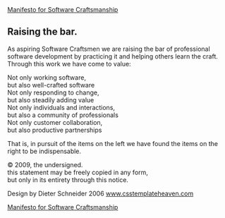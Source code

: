 <title>Manifesto for Software Craftsmanship</title>
<link href="css/manifesto.softwarecraftsmanship.org/screen.css" media="screen" rel="stylesheet" type="text/css">

<div id="container">
      <div class="content_top-image" id="content_top">
      <a class="heading_title title-image" href="#/en">
        <span class="invisible_headings">Manifesto for Software Craftsmanship</span>
      </a>
      <h2>Raising the bar.</h2>
    </div>
      <div id="content" style="display: block;">
        <div id="sign" style="display: none;">
      <form id="signature-form">
        <table class="form_fields">
          <tbody><tr>
            <td class="errors" colspan="2" id="signature-form-errors"></td>
          </tr>
          <tr>
            <td>
              Name:
            </td>
            <td align="right">
              <div class="input_container input-image">
                <input class="large_round" id="signatory_name" name="signatory[name]" size="30" type="text">
              </div>
            </td>
          </tr>
          <tr>
            <td>
              Email:
            </td>
            <td align="right">
              <div class="input_container input-image">
                <input class="large_round" id="signatory_email" name="signatory[email]" size="30" type="text">
              </div>
            </td>
          </tr>
          <tr>
            <td>
              Location:
            </td>
            <td align="right">
              <div class="input_container input-image">
                <input class="large_round" id="signatory_location" name="signatory[location]" size="30" type="text">
              </div>
            </td>
          </tr>
          <tr>
            <td></td>
            <td align="right" class="button-cell">
              <a class="button" id="sign-button">
                Sign
              </a>
            </td>
          </tr>
        </tbody></table>
      </form>
    </div>
        <div id="reading" style="display: none;">
       <h1 class="further_reading_header">Background materials</h1>  <ul class="further_reading">   <li><a href="http://www.amazon.com/Software-Craftsmanship-Imperative-Pete-McBreen/dp/0201733862" target="_blank">McBreen's Software Craftsmanship</a></li>  <li><a href="http://www.amazon.com/Pragmatic-Programmer-Journeyman-Master/dp/020161622X/" target="_blank">The Pragmatic Programmer</a></li>  <li><a href="http://www.amazon.com/Craftsman-Prof-Richard-Sennett/dp/0300151195/" target="_blank">The Craftsman by Richard Sennett</a></li>  <li><a href="http://www.amazon.com/Apprenticeship-Patterns-Guidance-Aspiring-Craftsman/dp/0596518382/" target="_blank">Apprenticeship Patterns</a></li>  <li><a href="http://apprenticeship-patterns.labs.oreilly.com/" target="_blank">Apprenticeship Patterns (Online)</a></li>  <li><a href="http://www.amazon.com/Mastery-Keys-Success-Long-Term-Fulfillment/dp/0452267560" target="_blank">Mastery by George Leonard</a></li>  <li><a href="http://projects.ict.usc.edu/itw/gel/EricssonDeliberatePracticePR93.pdf" target="_blank">The Role of Deliberate Practice in the Acquisition of Expert Performance by K. Anders Ericsson et al</a></li>  <li><a href="http://www.amazon.com/Self-theories-Motivation-Personality-Development-Psychology/dp/1841690244/" target="_blank">Self-theories:Their role in Motivation, Personality, and Development by Carol S. Dweck</a></li>  <li><a href="http://www.amazon.com/Better-Surgeons-Performance-Atul-Gawande/dp/0312427654/" target="_blank">Better:A Surgeon's Notes on Performance by Atul Gawande</a></li>  <li><a href="http://www.jerwood-no.org.uk/pdf/Dunning%20Kruger.pdf" target="_blank">Unskilled and Unaware of it:how difficulties in recognizing one's own incompetence lead to inflated self-assessments by Justin Kruger and David Dunning</a></li>  <li><a href="http://en.wikipedia.org/wiki/Dunning%E2%80%93Kruger_effect" target="_blank">The Dunning-Kruger effect</a></li>  <li><a href="http://www.talyarkoni.org/blog/2010/07/07/what-the-dunning-kruger-effect-is-and-isnt/" target="_blank">What the Dunning-Kruger effect is and isn't</a></li>  <li><a href="http://www.amazon.com/Creative-Habit-Learn-Use-Life/dp/0743235274/" target="_blank">The Creative Habit by Twyla Tharp</a></li>  <li><a href="http://en.wikipedia.org/wiki/Software_craftsmanship" target="_blank">The Wikipedia page on Software Craftsmanship</a></li>  <li><a href="http://en.wikipedia.org/wiki/Craft" target="_blank">Wikipedia on Craft</a></li>   </ul>  <h1 class="further_reading_header">Food for thought</h1>  <ul class="further_reading">   <li><a href="http://blog.oshineye.com/2011/01/software-craftsmanship-more-than-just.html" target="_blank">Software Craftsmanship:More than just a manifesto</a></li>  <li><a href="http://ravimohan.blogspot.com/2005/09/nostalgia-for-guilds-and-other.html" target="_blank">A Nostalgia for Guilds And Other Dangerous Ideas</a></li>  <li><a href="http://www.davethehat.com/dh/blog/2009/05/25/software-craftsmanship-can-we-just-get-over-it/" target="_blank">Software Craftsmanship - can we just get over it?</a></li>  <li><a href="http://jd-syntropy.blogspot.com/2009/01/am-i-master.html" target="_blank">Am I a Master?</a></li>  <li><a href="http://jd-syntropy.blogspot.com/2008/12/is-craftsmanship-all-about-code.html" target="_blank">Is Craftsmanship All About Code?</a></li>  <li><a href="http://blog.objectmentor.com/articles/2009/11/21/whats-all-this-nonsense-about-katas" target="_blank">What's all this nonsense about Katas?</a></li>  <li><a href="http://www.codinghorror.com/blog/2008/06/the-ultimate-code-kata.html" target="_blank">The Ultimate Code Kata</a></li>  <li><a href="http://apprenticeship-patterns.labs.oreilly.com/ch01.html#I_sect11_d1e584" target="_blank">What Is Software Craftsmanship?</a></li>  <li><a href="http://redsquirrel.com/cgi-bin/dave/2007/08/22#a.call.for.apprenticeship" target="_blank">A Call for Apprenticeship</a></li>  <li><a href="http://www.walrusmagazine.com/articles/2010.04-theatre-the-puppet-master-and-the-apprentice/2/" target="_blank">The Puppet Master and the Apprentice</a></li>  <li><a href="http://danweinreb.org/blog/be-a-mentor" target="_blank">Be a Mentor </a></li>  <li><a href="http://norvig.com/21-days.html" target="_blank">Teach Yourself Programming in Ten Years</a></li>  <li><a href="http://pragprog.com/titles/ahptl/pragmatic-thinking-and-learning" target="_blank">Pragmatic thinking and learning</a></li>   </ul>  <h1 class="further_reading_header">Kata and exercises</h1>  <ul class="further_reading">   <li><a href="http://katas.softwarecraftsmanship.org/" target="_blank">Katas</a></li>  <li><a href="http://codekata.pragprog.com/" target="_blank">Dave Thomas's Katas'</a></li>  <li><a href="https://github.com/paulwpagel/codekata" target="_blank">The Code Kata Project</a></li>   </ul>  <h1 class="further_reading_header">Conferences and community</h1>  <ul class="further_reading">   <li><a href="http://scna.softwarecraftsmanship.org/" target="_blank">SCNA</a></li>  <li><a href="http://parlezuml.com/softwarecraftsmanship/" target="_blank">SNUK</a></li>  <li><a href="http://www.flickr.com/groups/softwarecraftsmanship/pool/" target="_blank">The Flickr group</a></li>  <li><a href="http://groups.google.co.uk/group/software_craftsmanship" target="_blank">The UK mailing list</a></li>  <li><a href="http://groups.google.com/group/artesanos-de-software" target="_blank">The Spanish speaking mailing list</a></li>   </ul>
    </div>
        <div id="manifesto">
      <p class="text big_letter">
        As aspiring Software Craftsmen we are raising the bar of professional software development by practicing it and helping others learn the craft.  Through this work we have come to value:
      </p>
      <div class="left">
        Not only working software,
      </div>
      <div class="right">
        but also
        <span class="value">
          well-crafted software
        </span>
      </div>
      <div class="left">
        Not only responding to change,
      </div>
      <div class="right">
        but also
        <span class="value">
          steadily adding value
        </span>
      </div>
      <div class="left">
        Not only individuals and interactions,
      </div>
      <div class="right">
        but also
        <span class="value">
          a community of professionals
        </span>
      </div>
      <div class="left">
        Not only customer collaboration,
      </div>
      <div class="right">
        but also
        <span class="value">
          productive partnerships
        </span>
      </div>
      <p class="text">
        That is, in pursuit of the items on the left we have found the items on the right to be indispensable.
      </p>
      <p class="notice">
        © 2009, the undersigned.
        <br>
        this statement may be freely copied in any form,
        <br>
        but only in its entirety through this notice.
      </p>
    </div>
  </div>
      <div class="footer-image" id="footer">
      <p class="footertxt notice">
        Design by
        Dieter Schneider 2006
        <a href="http://www.csstemplateheaven.com" target="_blank">www.csstemplateheaven.com</a>
      </p>
    </div>
    </div>

<a href='http://manifesto.softwarecraftsmanship.org/'>Manifesto for Software Craftsmanship</a>
